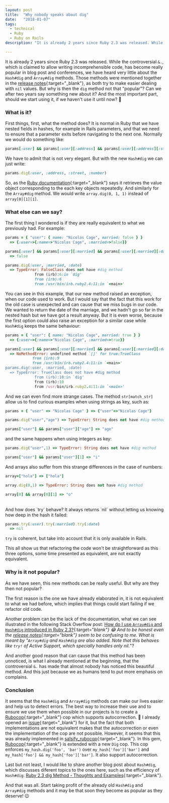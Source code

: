 ```yaml
---
layout: post
title:  "Why nobody speaks about dig"
date:   "2018-01-07"
tags:
  - technical
  - Ruby
  - Ruby on Rails
description: "It is already 2 years since Ruby 2.3 was released. While the controversial `&.`, which is claimed to allow writing incomprehensible code, has become really popular in blog post and conferences, we have heard very little about the `Hash#dig` and `Array#dig` methods. Those methods were mentioned together in the release notes, as both try to make easier dealing with `nil` values. But why is then the `dig` method not that \"popular\"? Can we after two years say something new about it? And the most important part, should we start using it, if we haven't use it until now? :thinking:"

---
```


It is already 2 years since Ruby 2.3 was released. While the controversial `&.`, which is claimed to allow writing incomprehensible code, has become really popular in blog post and conferences, we have heard very little about the `Hash#dig` and `Array#dig` methods. Those methods were mentioned together in the [release notes](https://www.ruby-lang.org/en/news/2015/12/25/ruby-2-3-0-released){:target="_blank"}, as both try to make easier dealing with `nil` values. But why is then the `dig` method not that "popular"? Can we after two years say something new about it? And the most important part, should we start using it, if we haven't use it until now? :thinking:


### What is it?

First things, first, what the method does? It is normal in Ruby that we have nested fields in hashes, for example in Rails parameters, and that we need to ensure that a parameter exits before navigating to the next one. Normally we would do something like:

```ruby
params[:user] && params[:user][:address] && params[:user][:address][:street] && params[:user][:address][:street][:number]
```

We have to admit that is not very elegant. But with the new `Hash#dig` we can just write:

```ruby
params.dig(:user, :address, :street, :number)
```

So, as the [Ruby documentation](http://ruby-doc.org/core-2.3.0_preview1/Hash.html#method-i-dig){:target="_blank"} says it retrieves the value object corresponding to the each key objects repeatedly. And similarly for the `Array#dig` method. We would write `array.dig(0, 1, 1)` instead of `array[0][1][1]`.





### What else can we say?

The first thing I wondered is if they are really equivalent to what we previously had. For example:

```ruby
params = { "user": { name: "Nicolas Cage", married: false } }
  => {:user=>{:name=>"Nicolas Cage", :married=>false}}

params[:user] && params[:user][:married] && params[:user][:married][:date]
  => false

params.dig(:user, :married, :date)
  => TypeError: FalseClass does not have #dig method
             from (irb):6:in `dig'
             from (irb):6
             from /usr/bin/irb.ruby2.4:11:in `<main>'
```

You can see in this example, that our new method raised an exception, when our code used to work. But I would say that the fact that this work for the old case is unexpected and can cause that we miss bugs in our code. We wanted to return the date of the marriage, and we hadn't go so far in the nested hash but we have got a result anyway. But it is even worse, because the first option could also raise an exception for a similar case while `Hash#dig` keeps the same behaviour:

```ruby
params = { "user": { name: "Nicolas Cage", married: true } }
  => {:user=>{:name=>"Nicolas Cage", :married=>true}}

params[:user] && params[:user][:married] && params[:user][:married][:date]
  => NoMethodError: undefined method `[]' for true:TrueClass
            from (irb):9
            from /usr/bin/irb.ruby2.4:11:in `<main>'
params.dig(:user, :married, :date)
  => TypeError: TrueClass does not have #dig method
             from (irb):10:in `dig'
             from (irb):10
             from /usr/bin/irb.ruby2.4:11:in `<main>'
```


And we can even find more strange cases. The method `str[match_str]` allow us to find curious examples when using strings as key, such as:


```ruby
params = { "user" => "Nicolas Cage" } => {"user"=>"Nicolas Cage"}

params.dig("user","age") => TypeError: String does not have #dig method

params["user"] && params["user"]["age"] => "age"
```

and the same happens when using integers as key:

```ruby
params.dig("user",1) => TypeError: String does not have #dig method

params["user"] && params["user"][1] => "i"
```

And arrays also suffer from this strange differences in the case of numbers:

```ruby
array=["hola"] => ["hola"]

array.dig(0,1) => TypeError: String does not have #dig method

array[0] && array[0][1] => "o"
```

<br>
And how does `try` behave? It always returns `nil` without letting us knowing how deep in the hash it failed:

```ruby
params.try(:user).try(:married).try(:date)                                  
  => nil
```

`try` is coherent, but take into account that it is only available in Rails.

This all show us that refactoring the code won't be straightforward as this three options, some time presented as equivalent, are not exactly equivalent. 

### Why is it not popular?

As we have seen, this new methods can be really useful. But why are they then not popular?

The first reason is the one we have already elaborated in, it is not equivalent to what we had before, which implies that things could start failing if we refactor old code.

Another problem can be the lack of the documentation, what we can see illustrated in the following Stack Overflow post: [How do I use `Array#dig` and `Hash#dig` introduced in Ruby 2.3?](https://stackoverflow.com/questions/34346653/how-do-i-use-arraydig-and-hashdig-introduced-in-ruby-2-3){:target="_blank"} :joy: And to be honest even the [release notes](https://www.ruby-lang.org/en/news/2015/12/25/ruby-2-3-0-released){:target="_blank"} seem to be confusing to me. What is meant by "_`Array#dig` and `Hash#dig` are also added. Note that this behaves like `try!` of Active Support, which specially handles only nil._"?

And another good reason that can cause that this method has been unnoticed, is what I already mentioned at the beginning, that the controversial `&.` has made that almost nobody has noticed this beautiful method. And this just because we as humans tend to put more emphasis on complains.


### Conclusion

It seems that the `Hash#dig` and `Array#dig` methods can make our lives easier and help us to detect errors. The best way to increase their use and to ensure we use them when possible in our projects is to create a [Rubocop](https://github.com/bbatsov/rubocop){:target="_blank"} cop which supports autocorrection. :grimacing: I already opened an [issue](https://github.com/bbatsov/rubocop/issues/5332){:target="_blank"} for it, but the fact that both implementations are not equivalent makes that the autocorrection or even the implementation of the cop are not possible. However, it seems that this was already implemented in [salsify_rubocop](https://github.com/salsify/salsify_rubocop/blob/master/lib/rubocop/cop/salsify/style_dig.rb){:target="_blank"}. In this gem, [Rubocop](https://github.com/bbatsov/rubocop){:target="_blank"} is extended with a new `Dig` cop. This cop enforces `my_hash.dig('foo', 'bar')` over `my_hash['foo']['bar']` and `my_hash['foo'] && my_hash['foo']['bar']`. It also support autocorrection.

Last but not least, I would like to share another blog post about `Hash#dig`, which discusses diferent topics to the ones here, such as the efficiency of `Hash#dig`: [Ruby 2.3 dig Method - Thoughts and Examples](https://www.tiagoamaro.com.br/2016/08/27/ruby-2-3-dig){:target="_blank"}.

And that was all. Start taking profit of the already old `Hash#dig` and `Array#dig` methods and it may be that soon they become as popular as they deserve! :wink:
